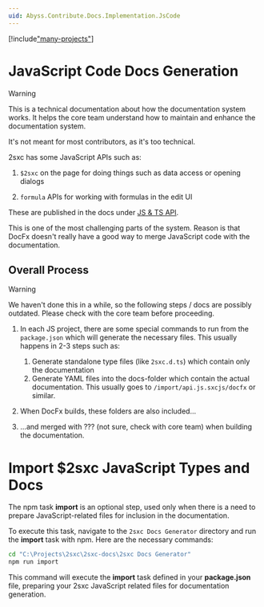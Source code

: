 ```yaml
---
uid: Abyss.Contribute.Docs.Implementation.JsCode
---
```

[!include["many-projects"](../_docs-for-many-projects.md)]

# JavaScript Code Docs Generation

> [!WARNING]
> This is a technical documentation about how the documentation system works.
> It helps the core team understand how to maintain and enhance the documentation system.
>
> It's not meant for most contributors, as it's too technical.

2sxc has some JavaScript APIs such as:

1. `$2sxc` on the page for doing things such as data access or opening dialogs

1. `formula` APIs for working with formulas in the edit UI

These are published in the docs under [JS & TS API](xref:JsCode.Index).

This is one of the most challenging parts of the system.
Reason is that DocFx doesn't really have a good way to merge JavaScript code with the documentation.

## Overall Process

> [!WARNING]
> We haven't done this in a while, so the following steps / docs are
> possibly outdated. Please check with the core team before proceeding.

1. In each JS project, there are some special commands to run from the `package.json` which will generate the necessary files. This usually happens in 2-3 steps such as:
    1. Generate standalone type files (like `2sxc.d.ts`) which contain only the documentation
    1. Generate YAML files into the docs-folder which contain the actual documentation.
    This usually goes to `/import/api.js.sxcjs/docfx` or similar.

1. When DocFx builds, these folders are also included...

1. ...and merged with ??? (not sure, check with core team) when building the documentation.

# Import $2sxc JavaScript Types and Docs

The npm task **import** is an optional step,
used only when there is a need to prepare JavaScript-related files for inclusion in the documentation.

To execute this task, navigate to the `2sxc Docs Generator` directory and run the **import** task with npm. Here are the necessary commands:

```cmd
cd "C:\Projects\2sxc\2sxc-docs\2sxc Docs Generator"
npm run import
```

This command will execute the **import** task defined in your **package.json** file, preparing your 2sxc JavaScript related files for documentation generation.


